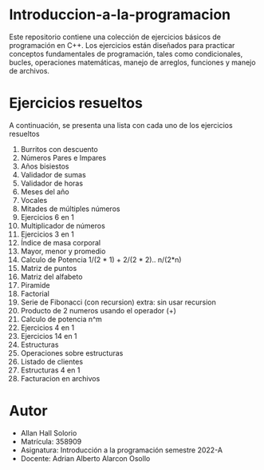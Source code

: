 # Introduccion-a-la-programacion
Este repositorio contiene una colección de ejercicios básicos de programación en C++. Los ejercicios están diseñados para practicar conceptos fundamentales de programación, tales como condicionales, bucles, operaciones matemáticas, manejo de arreglos, funciones y manejo de archivos. 

# Ejercicios resueltos
A continuación, se presenta una lista con cada uno de los ejercicios resueltos 

1. Burritos con descuento
2. Números Pares e Impares
3. Años bisiestos
4. Validador de sumas
5. Validador de horas
6. Meses del año
7. Vocales
8. Mitades de múltiples números
9. Ejercicios 6 en 1
10. Multiplicador de números
11. Ejercicios 3 en 1
12. Índice de masa corporal
13. Mayor, menor y promedio
14. Calculo de Potencia 1/(2 * 1) + 2/(2 * 2).. n/(2*n)
15. Matriz de puntos
16. Matriz del alfabeto
17. Piramide
18. Factorial
19. Serie de Fibonacci (con recursion) extra: sin usar recursion
20. Producto de 2 numeros usando el operador (+)
21.  Calculo de potencia n^m
22.  Ejercicios 4 en 1
23.  Ejercicios 14 en 1
24.  Estructuras
25.  Operaciones sobre estructuras
26.  Listado de clientes
27.  Estructuras 4 en 1
28.  Facturacion en archivos

# Autor
* Allan Hall Solorio
* Matrícula: 358909
* Asignatura: Introducción a la programación semestre 2022-A
* Docente: Adrian Alberto Alarcon Osollo
